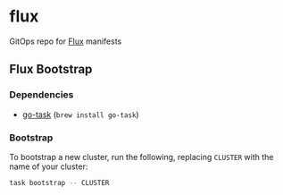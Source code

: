 # flux

GitOps repo for [Flux](https://fluxcd.io/) manifests

## Flux Bootstrap

### Dependencies

- [go-task](https://taskfile.dev/) (`brew install go-task`)

### Bootstrap

To bootstrap a new cluster, run the following, replacing `CLUSTER` with the name of your cluster:

```sh
task bootstrap -- CLUSTER
```
